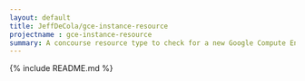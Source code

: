 ```yaml
---
layout: default
title: JeffDeCola/gce-instance-resource
projectname : gce-instance-resource
summary: A concourse resource type to check for a new Google Compute Engine (GCE) Instance
---
```


{% include README.md %}
